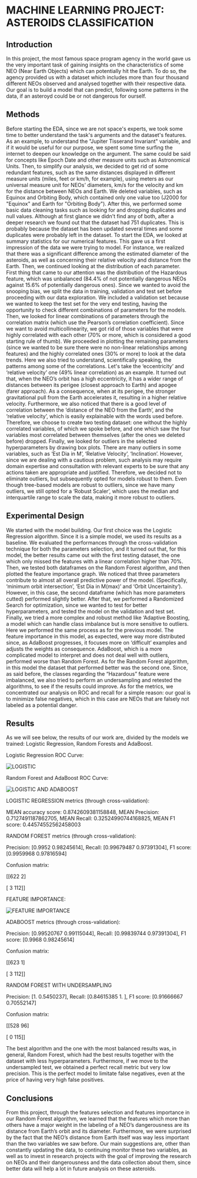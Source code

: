 # MACHINE LEARNING PROJECT: ASTEROIDS CLASSIFICATION

## Introduction
In this project, the most famous space program agency in the world gave us the very important task of gaining insights on the characteristics of some NEO (Near Earth Objects) which can potentially hit the Earth. To do so, the agency provided us with a dataset which includes more than four thousand different NEOs observed and analysed together with their respective data. Our goal is to build a model that can predict, following some patterns in the data, if an asteroyd could be or not dangerous for ourself.  

## Methods
Before starting the EDA, since we are not space's experts, we took some time to better understand the task's arguments and the dataset's features. As an example, to understand the "Jupiter Tisserand Invariant" variable, and if it would be useful for our purpose, we spent some time surfing the internet to deepen our knowledge on the argument. The same could be said for concepts like Epoch Date and other measure units such as Astronomical Units. Then, to simplify our analysis, we decided to get rid of some redundant features, such as the same distances displayed in different measure units (miles, feet or km/h, for example), using meters as our universal measure unit for NEOs' diameters, km/s for the velocity and km for the distance between NEOs and Earth. We deleted variables, such as Equinox and Orbiting Body, which contained only one value too (J2000 for "Equinox" and Earth for "Orbiting Body"). After this, we performed some basic data cleaning tasks such as looking for and dropping duplicates and null values. Although at first glance we didn't find any of both, after a deeper research we found out that the dataset had 751 duplicates. This is probably because the dataset has been updated several times and some duplicates were probably left in the dataset.
To start the EDA, we looked at summary statistics for our numerical features. This gave us a first impression of the data we were trying to model. For instance, we realized that there was a significant difference among the estimated diameter of the asteroids, as well as concerning their relative velocity and distance from the Earth.
Then, we continued looking at the distribution of each parameter. First thing that came to our attention was the distribution of the Hazardous feature, which was unbalanced (84.4% of not potentially dangerous NEOs against 15.6% of potentially dangerous ones).
Since we wanted to avoid the snooping bias, we split the data in training, validation and test set before proceeding with our data exploration. We included a validation set because we wanted to keep the test set for the very end testing, having the opportunity to check different combinations of parameters for the models.
Then, we looked for linear combinations of parameters through the correlation matrix (which use the Pearson’s correlation coefficient). Since we want to avoid multicollinearity, we got rid of those variables that were highly correlated with each other (70% or more, which is considered a good starting rule of thumb).
We proceeded in plotting the remaining parameters (since we wanted to be sure there were no non-linear relationships among features) and the highly correlated ones (30% or more) to look at the data trends. Here we also tried to understand, scientifically speaking, the patterns among some of the correlations. Let's take the ‘eccentricity’ and ‘relative velocity’ one (49% linear correlation) as an example. It turned out that, when the NEO’s orbit has a high eccentricity, it has a wider range of distances between its perigee (closest approach to Earth) and apogee (farer approach). As a consequence, when at its perigee, the stronger gravitational pull from the Earth accelerates it, resulting in a higher relative velocity.
Furthermore, we also noticed that there is a good level of correlation between the ‘distance of the NEO from the Earth’, and the ‘relative velocity’, which is easily explainable with the words used before. Therefore, we choose to create two testing dataset: one without the highly correlated variables, of which we spoke before, and one which saw the four variables most correlated between themselves (after the ones we deleted before) dropped.
Finally, we looked for outliers in the selected hyperparameters by drawing box plots. There are many outliers in some variables, such as ‘Est Dia in M’, ‘Relative Velocity’, ‘Inclination’. However, since we are dealing with a cautious problem, such analysis may require domain expertise and consultation with relevant experts to be sure that any actions taken are appropriate and justified. Therefore, we decided not to eliminate outliers, but subsequently opted for models robust to them.
Even though tree-based models are robust to outliers, since we have many outliers, we still opted for a ‘Robust Scaler’, which uses the median and interquartile range to scale the data, making it more robust to outliers.
                  
## Experimental Design
We started with the model building. Our first choice was the Logistic Regression algorithm. Since it is a simple model, we used its results as a baseline. We evaluated the performances through the cross-validation technique for both the parameters selection, and it turned out that, for this model, the better results came out with the first testing dataset, the one which only missed the features with a linear correlation higher than 70%.
Then, we tested both dataframes on the Random Forest algorithm, and then plotted the feature importance graph. We noticed that three parameters contribute to almost all overall predictive power of the model. (Specifically, ‘minimum orbit intersection’, ‘Est Dia in M(max)’ and ‘Orbit Uncertainity’). However, in this case, the second dataframe (which has more parameters cutted) performed slightly better.
After that, we performed a Randomized Search for optimization, since we wanted to test for better hyperparameters, and tested the model on the validation and test set.
Finally, we tried a more complex and robust method like ‘Adaptive Boosting, a model which can handle class imbalance but is more sensitive to outliers. Here we performed the same process as for the previous model. The feature importance in this model, as expected, were way more distributed since, as AdaBoost progresses, it focuses more on ‘difficult’ examples and adjusts the weights as consequence.
AdaBoost, which is a more complicated model to interpret and does not deal well with outliers, performed worse than Random Forest. As for the Random Forest algorithm, in this model the dataset that performed better was the second one. Since, as said before, the classes regarding the “Hazardous” feature were imbalanced, we also tried to perform an undersampling and retested the algorithms, to see if the results could improve. As for the metrics, we concentrated our analysis on ROC and recall for a simple reason: our goal is to minimize false negatives, which in this case are NEOs that are falsely not labeled as a potential danger.

## Results
As we will see below, the results of our work are, divided by the models we trained: Logistic Regression, Random Forests and AdaBoost. 

Logistic Regression ROC Curve: 

![LOGISTIC](https://github.com/IgnaLS/Group-11-Machine-Learning-Project/assets/132266002/c3ff7039-b685-4a58-87e3-95f959a377a6)


Random Forest and AdaBoost ROC Curve: 

![LOGISTIC AND ADABOOST](https://github.com/IgnaLS/Group-11-Machine-Learning-Project/assets/132266002/750e7864-78c3-438e-85b6-e6026b83d3bd)

LOGISTIC REGRESSION metrics (through cross-validation):

MEAN accuracy score: 0.8742609381158848, MEAN Precision: 0.7127491187862705, MEAN Recall: 0.32524990744168825, MEAN F1 score: 0.44574552562458003


RANDOM FOREST metrics (through cross-validation):

Precision: [0.9952     0.98245614], Recall: [0.99679487 0.97391304], F1 score: [0.9959968  0.97816594]

Confusion matrix: 

[[622   2]

[  3 112]]

FEATURE IMPORTANCE: 

![FEATURE IMPORTANCE](https://github.com/IgnaLS/Group-11-Machine-Learning-Project/assets/132266002/1fa9022b-a634-4e09-be2d-0eb21df0ff9f)

ADABOOST  metrics (through cross-validation):

Precision: [0.99520767 0.99115044], Recall: [0.99839744 0.97391304], F1 score: [0.9968     0.98245614]

Confusion matrix: 

[[623   1]

[  3 112]]

RANDOM FOREST WITH UNDERSAMPLING 

Precision: [1.        0.5450237], Recall: [0.84615385 1.        ], F1 score: [0.91666667 0.70552147]

Confusion matrix: 

[[528  96]

[  0 115]]

The best algorithm and the one with the most balanced results was, in general, Random Forest, which had the best results together with the dataset with less hyperparameters. Furthermore, if we move to the undersampled test, we obtained a perfect recall metric but very low precision. This is the perfect model to limitate false negatives, even at the price of having very high false positives.

## Conclusions
From this project, through the features selection and features importance in our Random Forest algorithm, we learned that the features which more than others have a major weight in the labeling of a NEO’s dangerousness are its distance from Earth’s orbit and its diameter. Furthermore, we were surprised by the fact that the NEO’s distance from Earth itself was way less important than the two variables we saw before.
Our main suggestions are, other than constantly updating the data, to continuing monitor these two variables, as well as to invest in research projects with the goal of improving the research on NEOs and their dangerousness and the data collection about them, since better data will help a lot in future analysis on these asteroids. 
